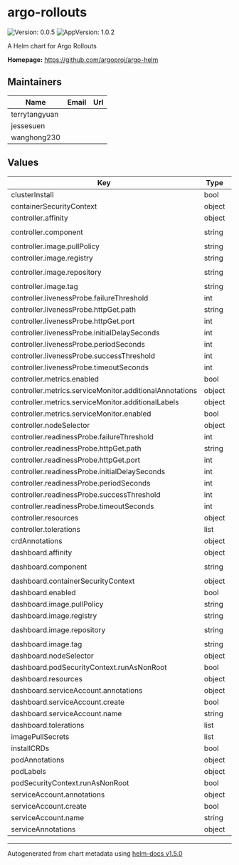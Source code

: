 # argo-rollouts

![Version: 0.0.5](https://img.shields.io/badge/Version-0.0.5-informational?style=flat-square) ![AppVersion: 1.0.2](https://img.shields.io/badge/AppVersion-1.0.2-informational?style=flat-square)

A Helm chart for Argo Rollouts

**Homepage:** <https://github.com/argoproj/argo-helm>

## Maintainers

| Name | Email | Url |
| ---- | ------ | --- |
| terrytangyuan |  |  |
| jessesuen |  |  |
| wanghong230 |  |  |

## Values

| Key | Type | Default | Description |
|-----|------|---------|-------------|
| clusterInstall | bool | `true` |  |
| containerSecurityContext | object | `{}` |  |
| controller.affinity | object | `{}` |  |
| controller.component | string | `"rollouts-controller"` |  |
| controller.image.pullPolicy | string | `"IfNotPresent"` |  |
| controller.image.registry | string | `"quay.io"` |  |
| controller.image.repository | string | `"argoproj/argo-rollouts"` |  |
| controller.image.tag | string | `""` |  |
| controller.livenessProbe.failureThreshold | int | `3` |  |
| controller.livenessProbe.httpGet.path | string | `"/metrics"` |  |
| controller.livenessProbe.httpGet.port | int | `8090` |  |
| controller.livenessProbe.initialDelaySeconds | int | `30` |  |
| controller.livenessProbe.periodSeconds | int | `20` |  |
| controller.livenessProbe.successThreshold | int | `1` |  |
| controller.livenessProbe.timeoutSeconds | int | `10` |  |
| controller.metrics.enabled | bool | `false` |  |
| controller.metrics.serviceMonitor.additionalAnnotations | object | `{}` |  |
| controller.metrics.serviceMonitor.additionalLabels | object | `{}` |  |
| controller.metrics.serviceMonitor.enabled | bool | `false` |  |
| controller.nodeSelector | object | `{}` |  |
| controller.readinessProbe.failureThreshold | int | `3` |  |
| controller.readinessProbe.httpGet.path | string | `"/metrics"` |  |
| controller.readinessProbe.httpGet.port | int | `8090` |  |
| controller.readinessProbe.initialDelaySeconds | int | `15` |  |
| controller.readinessProbe.periodSeconds | int | `5` |  |
| controller.readinessProbe.successThreshold | int | `1` |  |
| controller.readinessProbe.timeoutSeconds | int | `4` |  |
| controller.resources | object | `{}` |  |
| controller.tolerations | list | `[]` |  |
| crdAnnotations | object | `{}` |  |
| dashboard.affinity | object | `{}` |  |
| dashboard.component | string | `"rollouts-dashboard"` |  |
| dashboard.containerSecurityContext | object | `{}` |  |
| dashboard.enabled | bool | `false` |  |
| dashboard.image.pullPolicy | string | `"IfNotPresent"` |  |
| dashboard.image.registry | string | `"quay.io"` |  |
| dashboard.image.repository | string | `"argoproj/kubectl-argo-rollouts"` |  |
| dashboard.image.tag | string | `""` |  |
| dashboard.nodeSelector | object | `{}` |  |
| dashboard.podSecurityContext.runAsNonRoot | bool | `true` |  |
| dashboard.resources | object | `{}` |  |
| dashboard.serviceAccount.annotations | object | `{}` |  |
| dashboard.serviceAccount.create | bool | `true` |  |
| dashboard.serviceAccount.name | string | `""` |  |
| dashboard.tolerations | list | `[]` |  |
| imagePullSecrets | list | `[]` |  |
| installCRDs | bool | `true` |  |
| podAnnotations | object | `{}` |  |
| podLabels | object | `{}` |  |
| podSecurityContext.runAsNonRoot | bool | `true` |  |
| serviceAccount.annotations | object | `{}` |  |
| serviceAccount.create | bool | `true` |  |
| serviceAccount.name | string | `""` |  |
| serviceAnnotations | object | `{}` |  |

----------------------------------------------
Autogenerated from chart metadata using [helm-docs v1.5.0](https://github.com/norwoodj/helm-docs/releases/v1.5.0)
